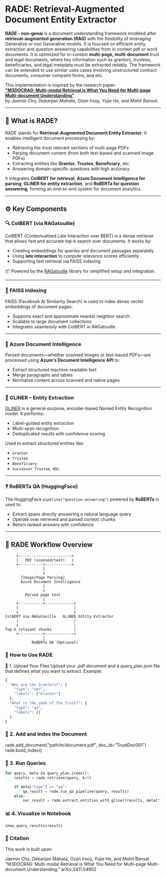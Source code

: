# RADE: Retrieval-Augmented Document Entity Extractor

**RADE - non-genai** is a document understanding framework modeled after **retrieval-augmented generation (RAG)** with the flexibility of leveraging Generative or non Generative models.  It is foucsed on efficient entity extraction and question answering capabilities from in context pdf or word documents. It is optimized for in-context **multi-page, multi-document** trust and legal documents, where key information such as grantors, trustees, beneficiaries, and legal metadata must be extracted reliably. The framework can be extended to use similar uses cases involving unstructured contract documents, consumer compaint forms, and etc.

This implementation is inspired by the research paper:  
**["M3DOCRAG: Multi-modal Retrieval is What You Need for Multi-page Multi-document Understanding"](https://arxiv.org/abs/2411.04952)**  
by *Jaemin Cho, Debanjan Mahata, Ozan Irsoy, Yujie He, and Mohit Bansal*.

---

## 🧠 What is RADE?

RADE stands for **Retrieval-Augmented Document Entity Extractor**. It enables intelligent document processing by:
- Retrieving the most relevant sections of multi-page PDFs
- Parsing document content (from both text-based and scanned image PDFs)
- Extracting entities like **Grantor**, **Trustee**, **Beneficiary**, etc.
- Answering domain-specific questions with high accuracy

It integrates **ColBERT for retrieval**, **Azure Document Intelligence for parsing**, **GLiNER for entity extraction**, and **RoBERTa for question answering**, forming an end-to-end system for document analytics.

---

## ⚙️ Key Components

### 🔍 ColBERT (via RAGatouille)
ColBERT (Contextualized Late Interaction over BERT) is a dense retriever that allows fast and accurate top-k search over documents. It works by:
- Creating embeddings for queries and document passages separately
- Using **late interaction** to compute relevance scores efficiently
- Supporting fast retrieval via FAISS indexing

📦 Powered by the [RAGatouille](https://github.com/huggingface/RAGatouille) library for simplified setup and integration.

---

### 🧠 FAISS Indexing
FAISS (Facebook AI Similarity Search) is used to index dense vector embeddings of document pages:
- Supports exact and approximate nearest neighbor search
- Scalable to large document collections
- Integrates seamlessly with ColBERT in RAGatouille

---

### 📄 Azure Document Intelligence
Parsed documents—whether scanned images or text-based PDFs—are processed using **Azure's Document Intelligence API** to:
- Extract structured machine-readable text
- Merge paragraphs and tables
- Normalize content across scanned and native pages

---

### 🔎 GLiNER – Entity Extraction
[GLiNER](https://huggingface.co/knowledgator) is a general-purpose, encoder-based Named Entity Recognition model. It performs:
- Label-guided entity extraction
- Multi-span recognition
- Deduplicated results with confidence scoring

Used to extract structured entities like:
- `Grantor`
- `Trustee`
- `Beneficiary`
- `Successor Trustee`, etc.

---

### ❓ RoBERTa QA (HuggingFace)
The HuggingFace `pipeline("question-answering")` powered by **RoBERTa** is used to:
- Extract spans directly answering a natural language query
- Operate over retrieved and parsed context chunks
- Return ranked answers with confidence

---

## 🔁 RADE Workflow Overview

```text
     +------------------------+
     |   PDF (scanned/text)   |
     +-----------+------------+
                 |
                 v
       [Image/Page Parsing]
       Azure Document Intelligence
                 |
                 v
         Parsed page text
                 |
     +-----------+-------------+
     |                         |
     v                         v
ColBERT via RAGatouille   GLiNER Entity Extractor
     |                         |
     v                         |
Top-k relevant chunks          |
     +-----------+-------------+
                 |
            RoBERTa QA (Optional)
```

### 🚀 How to Use RADE
📁 1. Upload Your Files
Upload your .pdf document and a query_plan.json file that defines what you want to extract. Example:
```python
{
  "Who are the Grantors?": {
    "type": "ner",
    "labels": ["Grantor"]
  },
  "What is the name of the trust?": {
    "type": "qa",
    "labels": []
  }
}
```
### 🧱 2. Add and Index the Document

rade.add_document("path/to/document.pdf", doc_id="TrustDoc001")
rade.build_index()


### 🔎 3. Run Queries
```python
for query, meta in query_plan.items():
    results = rade.retrieve(query, k=5)

    if meta["type"] == "qa":
        qa_result = rade.run_qa_pipeline(query, results)
    else:
        ner_result = rade.extract_entities_with_gliner(results, meta["labels"], threshold=0.3)
```

### 📊 4. Visualize in Notebook

```python
show_query_results(result)
```
### 🧪 Citation
This work is built upon:

Jaemin Cho, Debanjan Mahata, Ozan Irsoy, Yujie He, and Mohit Bansal.
"M3DOCRAG: Multi-modal Retrieval is What You Need for Multi-page Multi-document Understanding."
arXiv:2411.04952

